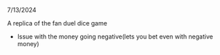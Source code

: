 7/13/2024

A replica of the fan duel dice game

* Issue with the money going negative(lets you bet even with negative money)
